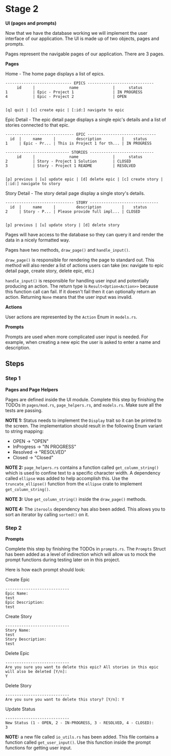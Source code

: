 # Stage 2

**UI (pages and prompts)**

Now that we have the database working we will implement the user interface of our application. The UI is made up of two objects, pages and prompts.

Pages represent the navigable pages of our application. There are 3 pages.

**Pages**

Home - The home page displays a list of epics.

```
----------------------------- EPICS -----------------------------
     id     |               name               |      status
1           | Epic - Project 1                 | IN PROGRESS
4           | Epic - Project 2                 | OPEN


[q] quit | [c] create epic | [:id:] navigate to epic
```

Epic Detail - The epic detail page displays a single epic's details and a list of stories connected to that epic.

```
------------------------------ EPIC ------------------------------
  id  |     name     |         description         |    status
1     | Epic - Pr... | This is Project 1 for th... | IN PROGRESS

---------------------------- STORIES ----------------------------
     id     |               name               |      status
2           | Story - Project 1 Solution       | CLOSED
3           | Story - Project 1 README         | RESOLVED


[p] previous | [u] update epic | [d] delete epic | [c] create story | [:id:] navigate to story
```

Story Detail - The story detail page display a single story's details.

```
------------------------------ STORY ------------------------------
  id  |     name     |         description         |    status
2     | Story - P... | Please provide full impl... | CLOSED


[p] previous | [u] update story | [d] delete story
```

Pages will have access to the database so they can query it and render the data in a nicely formatted way.

Pages have two methods, `draw_page()` and `handle_input()`.

`draw_page()` is responsible for rendering the page to standard out. This method will also render a list of actions users can take (ex: navigate to epic detail page, create story, delete epic, etc.)

`handle_input()` is responsible for handling user input and potentially producing an action. The return type is `Result<Option<Action>>` because this function call can fail. If it doesn't fail then it can optionally return an action. Returning `None` means that the user input was invalid.

**Actions**

User actions are represented by the `Action` Enum in `models.rs`.

**Prompts**

Prompts are used when more complicated user input is needed. For example, when creating a new epic the user is asked to enter a name and description.

## Steps

### Step 1

**Pages and Page Helpers**

Pages are defined inside the UI module. Complete this step by finishing the TODOs in `pages/mod.rs`, `page_helpers.rs`, and `models.rs`. Make sure all the tests are passing.

**NOTE 1:** Status needs to implement the `Display` trait so it can be printed to the screen. The implementation should result in the following Enum variant to string mapping:

- OPEN -> "OPEN"
- InProgress -> "IN PROGRESS"
- Resolved -> "RESOLVED"
- Closed -> "Closed"

**NOTE 2:** `page_helpers.rs` contains a function called `get_column_string()` which is used to confine text to a specific character width. A dependency called `ellipse` was added to help accomplish this. Use the `truncate_ellipse()` function from the `ellipse` crate to implement `get_column_string()`.

**NOTE 3:** Use `get_column_string()` inside the `draw_page()` methods.

**NOTE 4:** The `iterools` dependency has also been added. This allows you to sort an iterator by calling `sorted()` on it.

### Step 2

**Prompts**

Complete this step by finishing the TODOs in `prompts.rs`. The `Prompts` Struct has been added as a level of indirection which will allow us to mock the prompt functions during testing later on in this project.

Here is how each prompt should look:

Create Epic

```
----------------------------
Epic Name:
test
Epic Description:
test
```

Create Story

```
----------------------------
Story Name:
test
Story Description:
test
```

Delete Epic

```
----------------------------
Are you sure you want to delete this epic? All stories in this epic will also be deleted [Y/n]:
Y
```

Delete Story

```
----------------------------
Are you sure you want to delete this story? [Y/n]: Y
```

Update Status

```
----------------------------
New Status (1 - OPEN, 2 - IN-PROGRESS, 3 - RESOLVED, 4 - CLOSED):
3
```

**NOTE:** a new file called `io_utils.rs` has been added. This file contains a function called `get_user_input()`. Use this function inside the prompt functions for getting user input.
